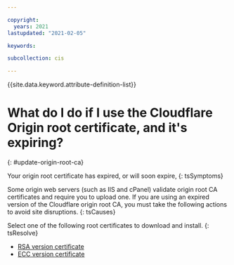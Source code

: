 ```yaml
---

copyright:
  years: 2021
lastupdated: "2021-02-05"

keywords: 

subcollection: cis

---
```


{{site.data.keyword.attribute-definition-list}}

# What do I do if I use the Cloudflare Origin root certificate, and it's expiring?
{: #update-origin-root-ca}

Your origin root certificate has expired, or will soon expire,
{: tsSymptoms}

Some origin web servers (such as IIS and cPanel) validate origin root CA certificates and require you to upload one.
If you are using an expired version of the Cloudflare origin root CA, you must take the following actions to avoid site disruptions.
{: tsCauses}


Select one of the following root certificates to download and install.
{: tsResolve}

* [RSA version certificate](https://cloud.ibm.com/media/docs/downloads/cis/origin_ca_rsa_root.pem) 
* [ECC version certificate](https://cloud.ibm.com/media/docs/downloads/cis/origin_ca_ecc_root.pem) 
